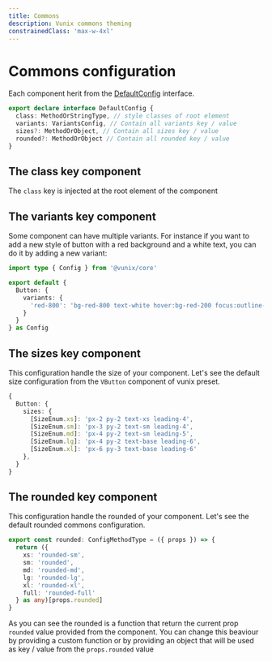 ```yaml
---
title: Commons
description: Vunix commons theming
constrainedClass: 'max-w-4xl'
---
```


# Commons configuration

Each component herit from the [DefaultConfig](https://github.com/gaetansenn/vunix/blob/1e55de58e1930028a8237f049131ecb2e6180306/packages/core/src/runtime/utils/config.ts) interface.

```ts
export declare interface DefaultConfig {
  class: MethodOrStringType, // style classes of root element
  variants: VariantsConfig, // Contain all variants key / value
  sizes?: MethodOrObject, // Contain all sizes key / value
  rounded?: MethodOrObject // Contain all rounded key / value
}
```

## The class key component

The `class` key is injected at the root element of the component

## The variants key component

Some component can have multiple variants. For instance if you want to add a new style of button with a red background and a white text, you can do it by adding a new variant:

```ts
import type { Config } from '@vunix/core'

export default {
  Button: {
    variants: {
      'red-800': 'bg-red-800 text-white hover:bg-red-200 focus:outline-none focus:ring focus:ring-red-300'
    }
  }
} as Config
```

## The sizes key component

This configuration handle the size of your component. Let's see the default size configuration from the `VButton` component of vunix preset.

```ts
{
  Button: {
    sizes: {
      [SizeEnum.xs]: 'px-2 py-2 text-xs leading-4',
      [SizeEnum.sm]: 'px-3 py-2 text-sm leading-4',
      [SizeEnum.md]: 'px-4 py-2 text-sm leading-5',
      [SizeEnum.lg]: 'px-4 py-2 text-base leading-6',
      [SizeEnum.xl]: 'px-6 py-3 text-base leading-6'
    },
  }
}
```

## The rounded key component

This configuration handle the rounded of your component. Let's see the default rounded commons configuration.

```ts
export const rounded: ConfigMethodType = ({ props }) => {
  return ({
    xs: 'rounded-sm',
    sm: 'rounded',
    md: 'rounded-md',
    lg: 'rounded-lg',
    xl: 'rounded-xl',
    full: 'rounded-full'
  } as any)[props.rounded]
}
```

As you can see the rounded is a function that return the current prop `rounded` value provided from the component. You can change this beaviour by providing a custom function or by providing an object that will be used as key / value from the `props.rounded` value